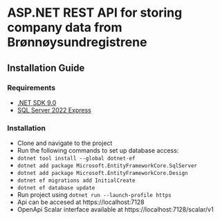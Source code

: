 # ASP.NET REST API for storing company data from Brønnøysundregistrene

## Installation Guide
### Requirements
- [.NET SDK 9.0](https://dotnet.microsoft.com/en-us/download/dotnet/9.0)
- [SQL Server 2022 Express](https://www.microsoft.com/en-us/download/details.aspx?id=104781)

### Installation
- Clone and navigate to the project
- Run the following commands to set up database access:
- `dotnet tool install --global dotnet-ef`
- `dotnet add package Microsoft.EntityFrameworkCore.SqlServer`
- `dotnet add package Microsoft.EntityFrameworkCore.Design`
- `dotnet ef migrations add InitialCreate`
- `dotnet ef database update`
- Run project using `dotnet run --launch-profile https`
- Api can be accesed at https://localhost:7128
- OpenApi Scalar interface available at https://localhost:7128/scalar/v1

